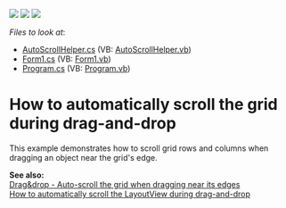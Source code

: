 <!-- default badges list -->
![](https://img.shields.io/endpoint?url=https://codecentral.devexpress.com/api/v1/VersionRange/128625669/13.1.4%2B)
[![](https://img.shields.io/badge/Open_in_DevExpress_Support_Center-FF7200?style=flat-square&logo=DevExpress&logoColor=white)](https://supportcenter.devexpress.com/ticket/details/E1475)
[![](https://img.shields.io/badge/📖_How_to_use_DevExpress_Examples-e9f6fc?style=flat-square)](https://docs.devexpress.com/GeneralInformation/403183)
<!-- default badges end -->
<!-- default file list -->
*Files to look at*:

* [AutoScrollHelper.cs](./CS/AutoScrollTimer/AutoScrollHelper.cs) (VB: [AutoScrollHelper.vb](./VB/AutoScrollTimer/AutoScrollHelper.vb))
* [Form1.cs](./CS/AutoScrollTimer/Form1.cs) (VB: [Form1.vb](./VB/AutoScrollTimer/Form1.vb))
* [Program.cs](./CS/AutoScrollTimer/Program.cs) (VB: [Program.vb](./VB/AutoScrollTimer/Program.vb))
<!-- default file list end -->
# How to automatically scroll the grid during drag-and-drop


<p>This example demonstrates how to scroll grid rows and columns when dragging an object near the grid's edge.</p><p><strong>See also:</strong><br />
<a href="https://www.devexpress.com/Support/Center/p/A2109">Drag&drop - Auto-scroll the grid when dragging near its edges</a><br />
<a href="https://www.devexpress.com/Support/Center/p/E2414">How to automatically scroll the LayoutView during drag-and-drop</a></p>

<br/>



